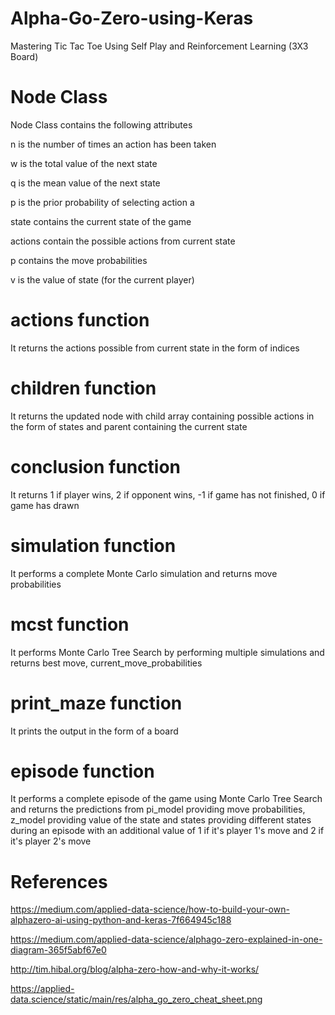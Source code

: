 # Alpha-Go-Zero-using-Keras
Mastering Tic Tac Toe Using Self Play and Reinforcement Learning (3X3 Board)

# Node Class
Node Class contains the following attributes

n is the number of times an action has been taken

w is the total value of the next state

q is the mean value of the next state

p is the prior probability of selecting action a 

state contains the current state of the game

actions contain the possible actions from current state

p contains the move probabilities

v is the value of state (for the current player)

# actions function
It returns the actions possible from current state in the form of indices

# children function
It returns the updated node with child array containing possible actions in the form of states and parent containing the current state

# conclusion function
It returns 1 if player wins, 2 if opponent wins, -1 if game has not finished, 0 if game has drawn

# simulation function
It performs a complete Monte Carlo simulation and returns move probabilities

# mcst function
It performs Monte Carlo Tree Search by performing multiple simulations and returns best move, current_move_probabilities

# print_maze function
It prints the output in the form of a board

# episode function
It performs a complete episode of the game using Monte Carlo Tree Search and returns the predictions from pi_model providing move probabilities, z_model providing value of the state and states providing different states during an episode with an additional value of 1 if it's player 1's move and 2 if it's player 2's move 

# References
https://medium.com/applied-data-science/how-to-build-your-own-alphazero-ai-using-python-and-keras-7f664945c188

https://medium.com/applied-data-science/alphago-zero-explained-in-one-diagram-365f5abf67e0

http://tim.hibal.org/blog/alpha-zero-how-and-why-it-works/

https://applied-data.science/static/main/res/alpha_go_zero_cheat_sheet.png
